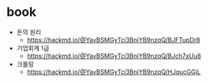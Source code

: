# book
- 돈의 원리
	- https://hackmd.io/@YavBSMGyTci3BnjYB9nzqQ/BJFTupDr8
- 기업회계 1급
	- https://hackmd.io/@YavBSMGyTci3BnjYB9nzqQ/BJch7xUu8
- 크롤링
	- https://hackmd.io/@YavBSMGyTci3BnjYB9nzqQ/HJqucGGjL
